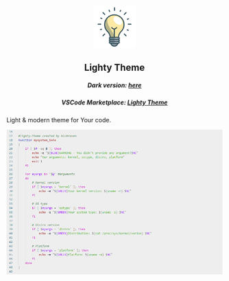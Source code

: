 <p align="center">
  <img alt="icon" src="images/icon.png" width="100" />
</p>
<h2 align="center">Lighty Theme</h2>
<h5 align="center">Dark version: <a href="https://github.com/blckraven/vscode-hcker-theme">here</a></h5>
<h5 align="center">VSCode Marketplace: <a href="https://marketplace.visualstudio.com/items?itemName=blckraven.lighty-theme">Lighty Theme</a></h5>

Light & modern theme for Your code.

![blckraven theme example](images/example.png)
